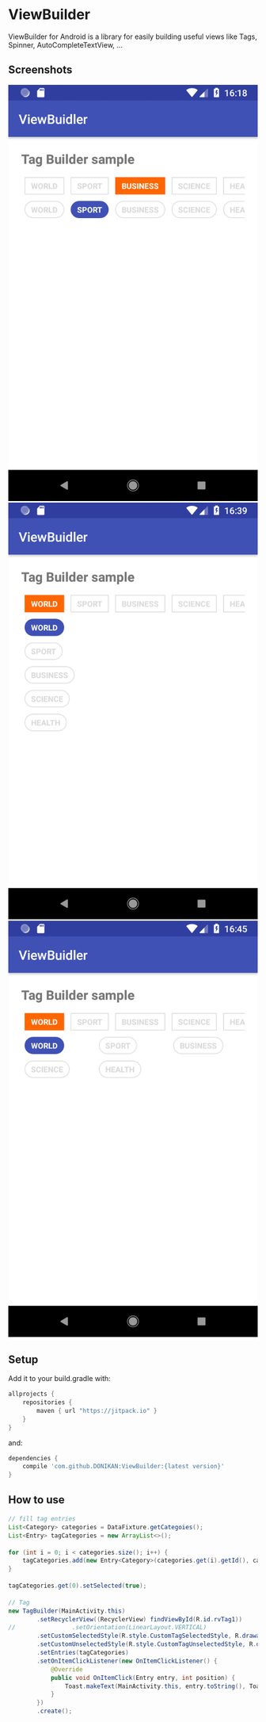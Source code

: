 # ViewBuilder

ViewBuilder for Android is a library for easily building useful views like Tags, Spinner, AutoCompleteTextView, ...

## Screenshots
![Image](https://github.com/DONIKAN/ViewBuilder/blob/master/screenshots/Screenshot_1521130782.png)
![Image](https://github.com/DONIKAN/ViewBuilder/blob/master/screenshots/Screenshot_1521131999.png)
![Image](https://github.com/DONIKAN/ViewBuilder/blob/master/screenshots/Screenshot_1521132377.png)

## Setup

Add it to your build.gradle with:
```gradle
allprojects {
    repositories {
        maven { url "https://jitpack.io" }
    }
}
```
and:

```gradle
dependencies {
    compile 'com.github.DONIKAN:ViewBuilder:{latest version}'
}
```

## How to use

```java
// fill tag entries
List<Category> categories = DataFixture.getCategoies();
List<Entry> tagCategories = new ArrayList<>();

for (int i = 0; i < categories.size(); i++) {
    tagCategories.add(new Entry<Category>(categories.get(i).getId(), categories.get(i).getTitle(), categories.get(i)));
}

tagCategories.get(0).setSelected(true);

// Tag
new TagBuilder(MainActivity.this)
        .setRecyclerView((RecyclerView) findViewById(R.id.rvTag1))
//                .setOrientation(LinearLayout.VERTICAL)
        .setCustomSelectedStyle(R.style.CustomTagSelectedStyle, R.drawable.custom_bg_tag_selected)
        .setCustomUnselectedStyle(R.style.CustomTagUnselectedStyle, R.drawable.custom_bg_tag_unselected)
        .setEntries(tagCategories)
        .setOnItemClickListener(new OnItemClickListener() {
            @Override
            public void OnItemClick(Entry entry, int position) {
                Toast.makeText(MainActivity.this, entry.toString(), Toast.LENGTH_LONG).show();
            }
        })
        .create();
```